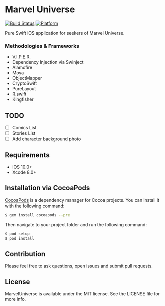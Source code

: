 # Marvel Universe

[![Build Status](https://travis-ci.org/siggb/MarvelUniverse.svg?branch=master)](https://travis-ci.org/siggb/MarvelUniverse?style=flat)
[![Platform](https://img.shields.io/badge/platform-ios-yellow.svg)](https://img.shields.io/badge/platform-ios-yellow.svg?style=flat)

Pure Swift iOS application for seekers of Marvel Universe.

### Methodologies & Frameworks

* V.I.P.E.R.
* Dependency Injection via Swinject
* Alamofire
* Moya
* ObjectMapper
* CryptoSwift
* PureLayout
* R.swift
* Kingfisher

## TODO

- [ ] Comics List
- [ ] Stories List
- [ ] Add character background photo

## Requirements

- iOS 10.0+
- Xcode 8.0+

## Installation via CocoaPods

[CocoaPods](http://cocoapods.org) is a dependency manager for Cocoa projects. You can install it with the following command:

```bash
$ gem install cocoapods --pre
```

Then navigate to your project folder and run the following command:

```bash
$ pod setup
$ pod install
```

## Contribution

Please feel free to ask questions, open issues and submit pull requests.

## License

MarvelUniverse is available under the MIT license. See the LICENSE file for more info.
